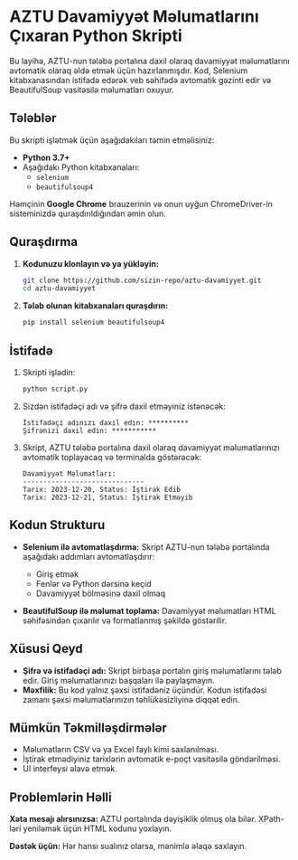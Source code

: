 # AZTU Davamiyyət Məlumatlarını Çıxaran Python Skripti

Bu layihə, AZTU-nun tələbə portalına daxil olaraq davamiyyət məlumatlarını avtomatik olaraq əldə etmək üçün hazırlanmışdır. Kod, Selenium kitabxanasından istifadə edərək veb səhifədə avtomatik gəzinti edir və BeautifulSoup vasitəsilə məlumatları oxuyur.

## Tələblər

Bu skripti işlətmək üçün aşağıdakıları təmin etməlisiniz:

- **Python 3.7+**
- Aşağıdakı Python kitabxanaları:
  - `selenium`
  - `beautifulsoup4`

Həmçinin **Google Chrome** brauzerinin və onun uyğun ChromeDriver-in sisteminizdə quraşdırıldığından əmin olun.

## Quraşdırma

1. **Kodunuzu klonlayın və ya yükləyin:**
   ```bash
   git clone https://github.com/sizin-repo/aztu-davamiyyet.git
   cd aztu-davamiyyet
   ```

2. **Tələb olunan kitabxanaları quraşdırın:**
   ```bash
   pip install selenium beautifulsoup4
   ```


## İstifadə

1. Skripti işlədin:
   ```bash
   python script.py
   ```

2. Sizdən istifadəçi adı və şifrə daxil etməyiniz istənəcək:
   ```
   İstifadəçi adınızı daxil edin: **********
   Şifrənizi daxil edin: ***********
   ```

3. Skript, AZTU tələbə portalına daxil olaraq davamiyyət məlumatlarınızı avtomatik toplayacaq və terminalda göstərəcək:
   ```
   Davamiyyət Məlumatları:
   ------------------------------
   Tarix: 2023-12-20, Status: İştirak Edib
   Tarix: 2023-12-21, Status: İştirak Etməyib
   ```

## Kodun Strukturu

- **Selenium ilə avtomatlaşdırma:**
  Skript AZTU-nun tələbə portalında aşağıdakı addımları avtomatlaşdırır:
  - Giriş etmək
  - Fenlər və Python dərsinə keçid
  - Davamiyyət bölməsinə daxil olmaq

- **BeautifulSoup ilə məlumat toplama:**
  Davamiyyət məlumatları HTML səhifəsindən çıxarılır və formatlanmış şəkildə göstərilir.

## Xüsusi Qeyd

- **Şifrə və istifadəçi adı:** Skript birbaşa portalın giriş məlumatlarını tələb edir. Giriş məlumatlarınızı başqaları ilə paylaşmayın.
- **Məxfilik:** Bu kod yalnız şəxsi istifadəniz üçündür. Kodun istifadəsi zamanı şəxsi məlumatlarınızın təhlükəsizliyinə diqqət edin.

## Mümkün Təkmilləşdirmələr

- Məlumatların CSV və ya Excel faylı kimi saxlanılması.
- İştirak etmədiyiniz tarixlərin avtomatik e-poçt vasitəsilə göndərilməsi.
- UI interfeysi əlavə etmək.

## Problemlərin Həlli

**Xəta mesajı alırsınızsa:**
AZTU portalında dəyişiklik olmuş ola bilər. XPath-ləri yeniləmək üçün HTML kodunu yoxlayın.

**Dəstək üçün:**
Hər hansı sualınız olarsa, mənimlə əlaqə saxlayın.
